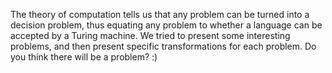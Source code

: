 The theory of computation tells us that any problem can be turned into a decision problem, thus equating any problem to whether a language can be accepted by a Turing machine. We tried to present some interesting problems, and then present specific transformations for each problem.
Do you think there will be a problem? :)
